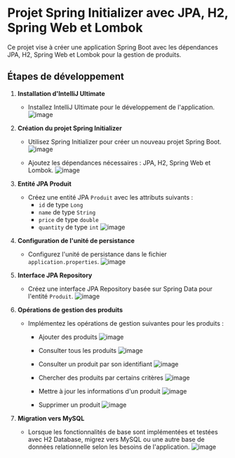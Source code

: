 # Projet Spring Initializer avec JPA, H2, Spring Web et Lombok

Ce projet vise à créer une application Spring Boot avec les dépendances JPA, H2, Spring Web et Lombok pour la gestion de produits.

## Étapes de développement

1. **Installation d'IntelliJ Ultimate**
   - Installez IntelliJ Ultimate pour le développement de l'application.
     ![image](https://github.com/brahmdi/TP2_SD/assets/96790699/13e41c72-5ce6-4f68-bf30-94d5bc947b82)


2. **Création du projet Spring Initializer**
   - Utilisez Spring Initializer pour créer un nouveau projet Spring Boot.
     ![image](https://github.com/brahmdi/TP2_SD/assets/96790699/3e6bc523-637e-4369-8ff6-afa739e292c0)

   - Ajoutez les dépendances nécessaires : JPA, H2, Spring Web et Lombok.
     ![image](https://github.com/brahmdi/TP2_SD/assets/96790699/81b52382-d30b-46cf-b16f-5189125d15cd)


3. **Entité JPA Produit**
   - Créez une entité JPA `Produit` avec les attributs suivants :
     - `id` de type `Long`
     - `name` de type `String`
     - `price` de type `double`
     - `quantity` de type `int`
![image](https://github.com/brahmdi/TP2_SD/assets/96790699/dd8e58f2-a0ff-49b3-9632-fade6af6b92d)

4. **Configuration de l'unité de persistance**
   - Configurez l'unité de persistance dans le fichier `application.properties`.
![image](https://github.com/brahmdi/TP2_SD/assets/96790699/da67afcb-39a1-4aa8-ae98-e0e4c9f2f2b4)

5. **Interface JPA Repository**
   - Créez une interface JPA Repository basée sur Spring Data pour l'entité `Produit`.
![image](https://github.com/brahmdi/TP2_SD/assets/96790699/40c12450-a1ef-4db3-9932-9d5f0e01fcc0)

6. **Opérations de gestion des produits**
   - Implémentez les opérations de gestion suivantes pour les produits :
     - Ajouter des produits
       ![image](https://github.com/brahmdi/TP2_SD/assets/96790699/1f5b7724-f695-4ede-bc63-8b97314b4531)

     - Consulter tous les produits
       ![image](https://github.com/brahmdi/TP2_SD/assets/96790699/65806c5f-ea26-45c2-a896-80965ff52b14)

     - Consulter un produit par son identifiant
       ![image](https://github.com/brahmdi/TP2_SD/assets/96790699/f5826f96-9ac2-45e3-9ad3-dca2516728b1)

     - Chercher des produits par certains critères
       ![image](https://github.com/brahmdi/TP2_SD/assets/96790699/bf42e98d-067d-42a8-8c17-a3ec6f083f65)

     - Mettre à jour les informations d'un produit
       ![image](https://github.com/brahmdi/TP2_SD/assets/96790699/2408efe8-1834-4aac-87eb-494bdb31216e)

     - Supprimer un produit
       ![image](https://github.com/brahmdi/TP2_SD/assets/96790699/5085fa45-ed30-4d81-9b0e-d81e6656d2fe)


7. **Migration vers MySQL**
   - Lorsque les fonctionnalités de base sont implémentées et testées avec H2 Database, migrez vers MySQL ou une autre base de données relationnelle selon les besoins de l'application.
     ![image](https://github.com/brahmdi/TP2_SD/assets/96790699/6a0830b0-ec03-4af1-9781-a10d9892aeef)


